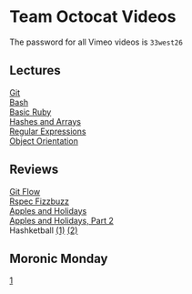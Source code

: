 # Team Octocat Videos

The password for all Vimeo videos is `33west26`  
## Lectures  
[Git](https://vimeo.com/123690644)  
[Bash](https://vimeo.com/123753701)  
[Basic Ruby](https://vimeo.com/123873420)  
[Hashes and Arrays](https://vimeo.com/123908163)  
[Regular Expressions](https://vimeo.com/124244110)  
[Object Orientation](https://vimeo.com/124327282)  

## Reviews
[Git Flow](https://vimeo.com/123780757)   
[Rspec Fizzbuzz](http://flatiron-videos.s3.amazonaws.com/web-0415/rspec-fizzbuzz-review.mp4)   
[Apples and Holidays](http://flatiron-videos.s3.amazonaws.com/web-0415/apples_and_holidays_review.mp4)   
[Apples and Holidays, Part 2](http://flatiron-videos.s3.amazonaws.com/web-0415/hashes_review.mp4)   
Hashketball [(1)](http://flatiron-videos.s3.amazonaws.com/web-0415/hashketball-1-review.mov) [(2)](http://flatiron-videos.s3.amazonaws.com/web-0415/hashketball-2-review.mov)

## Moronic Monday
[1](https://vimeo.com/124216128)  
